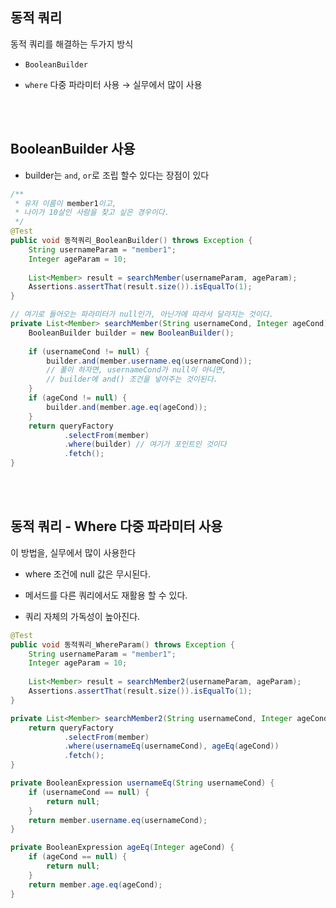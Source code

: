 ## 동적 쿼리

동적 쿼리를 해결하는 두가지 방식

- `BooleanBuilder`

- `where` 다중 파라미터 사용 → 실무에서 많이 사용

<br/><br/>

## BooleanBuilder 사용

- builder는 `and`, `or`로 조립 할수 있다는 장점이 있다

```java
/**
 * 유저 이름이 member1이고,
 * 나이가 10살인 사람을 찾고 싶은 경우이다.
 */
@Test
public void 동적쿼리_BooleanBuilder() throws Exception {
    String usernameParam = "member1";
    Integer ageParam = 10;
    
    List<Member> result = searchMember(usernameParam, ageParam);
    Assertions.assertThat(result.size()).isEqualTo(1);
}

// 여기로 들어오는 파라미터가 null인가, 아닌가에 따라서 달라지는 것이다.
private List<Member> searchMember(String usernameCond, Integer ageCond) {
    BooleanBuilder builder = new BooleanBuilder();
    
    if (usernameCond != null) {
        builder.and(member.username.eq(usernameCond));
        // 풀이 하자면, usernameCond가 null이 아니면,
        // builder에 and() 조건을 넣어주는 것이된다.
    }
    if (ageCond != null) {
        builder.and(member.age.eq(ageCond));
    }
    return queryFactory
            .selectFrom(member)
            .where(builder) // 여기가 포인트인 것이다
            .fetch();
}
```

<br/><br/>

## 동적 쿼리 - Where 다중 파라미터 사용

이 방법을, 실무에서 많이 사용한다

- where 조건에 null 값은 무시된다.

- 메서드를 다른 쿼리에서도 재활용 할 수 있다.
- 쿼리 자체의 가독성이 높아진다.

```java
@Test
public void 동적쿼리_WhereParam() throws Exception {
    String usernameParam = "member1";
    Integer ageParam = 10;
    
    List<Member> result = searchMember2(usernameParam, ageParam);
    Assertions.assertThat(result.size()).isEqualTo(1);
}

private List<Member> searchMember2(String usernameCond, Integer ageCond) {
    return queryFactory
            .selectFrom(member)
            .where(usernameEq(usernameCond), ageEq(ageCond))
            .fetch();
}

private BooleanExpression usernameEq(String usernameCond) {
    if (usernameCond == null) {
        return null;
    }
    return member.username.eq(usernameCond);
}

private BooleanExpression ageEq(Integer ageCond) {
    if (ageCond == null) {
        return null;
    }
    return member.age.eq(ageCond);
}
```